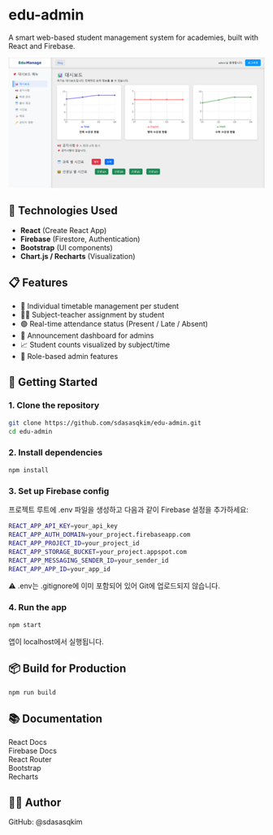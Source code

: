 # edu-admin

A smart web-based student management system for academies, built with React and Firebase.

![alt text](메인화면.png)

## 🔧 Technologies Used

- **React** (Create React App)
- **Firebase** (Firestore, Authentication)
- **Bootstrap** (UI components)
- **Chart.js / Recharts** (Visualization)

## 📋 Features

- 📅 Individual timetable management per student  
- 🧑‍🏫 Subject-teacher assignment by student  
- 🟢 Real-time attendance status (Present / Late / Absent)  
- 🔔 Announcement dashboard for admins  
- 📈 Student counts visualized by subject/time  
- 🔐 Role-based admin features  

## 🚀 Getting Started

### 1. Clone the repository

```bash
git clone https://github.com/sdasasqkim/edu-admin.git
cd edu-admin
```


### 2. Install dependencies
```bash
npm install
```

### 3. Set up Firebase config
프로젝트 루트에 .env 파일을 생성하고 다음과 같이 Firebase 설정을 추가하세요:
```bash
REACT_APP_API_KEY=your_api_key
REACT_APP_AUTH_DOMAIN=your_project.firebaseapp.com
REACT_APP_PROJECT_ID=your_project_id
REACT_APP_STORAGE_BUCKET=your_project.appspot.com
REACT_APP_MESSAGING_SENDER_ID=your_sender_id
REACT_APP_APP_ID=your_app_id
```
⚠️ .env는 .gitignore에 이미 포함되어 있어 Git에 업로드되지 않습니다.

### 4. Run the app
```bash
npm start
```
앱이 localhost에서 실행됩니다.

## 📦 Build for Production
```bash
npm run build
```

## 📚 Documentation
React Docs  
Firebase Docs  
React Router  
Bootstrap  
Recharts

## 👨‍💻 Author
GitHub: @sdasasqkim